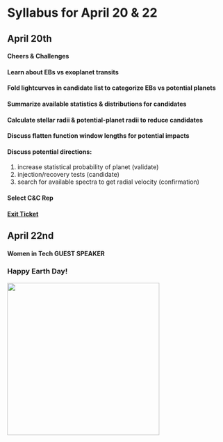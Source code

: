 # Syllabus for April 20 & 22


## April 20th
#### Cheers & Challenges
#### Learn about EBs vs exoplanet transits
#### Fold lightcurves in candidate list to categorize EBs vs potential planets
#### Summarize available statistics & distributions for candidates
#### Calculate stellar radii & potential-planet radii to reduce candidates
#### Discuss flatten function window lengths for potential impacts
#### Discuss potential directions:
1. increase statistical probability of planet (validate)
2. injection/recovery tests (candidate)
3. search for available spectra to get radial velocity (confirmation)

#### Select C&C Rep
#### [Exit Ticket](https://docs.google.com/forms/d/e/1FAIpQLSfhexyVY226Fo7eyEtHve_MwAFkbjSh_eVrbftjhPyLBquDqQ/viewform?usp=sf_link)



## April 22nd
#### Women in Tech GUEST SPEAKER
### Happy Earth Day!

<div><div align="left" width=80px>
    <img src="https://www.google.com/imgres?imgurl=https%3A%2F%2Fwww.i-evolve.com%2Fapplication%2Ffiles%2F7415%2F8756%2F3444%2Fbanner-earth-day-2020.jpg" width="350"">
</div></div>










